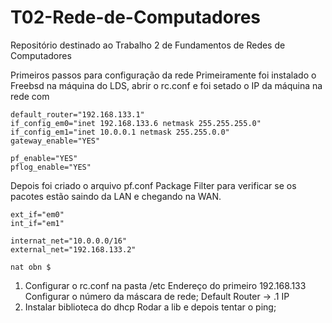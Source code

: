 # T02-Rede-de-Computadores
Repositório destinado ao Trabalho 2 de Fundamentos de Redes de Computadores

Primeiros passos para configuração da rede
Primeiramente foi instalado o Freebsd na máquina do LDS, abrir o rc.conf e foi setado o IP da máquina na rede com 

```
default_router="192.168.133.1"
if_config_em0="inet 192.168.133.6 netmask 255.255.255.0"
if_config_em1="inet 10.0.0.1 netmask 255.255.0.0"
gateway_enable="YES"

pf_enable="YES"
pflog_enable="YES"
```


Depois foi criado o arquivo pf.conf
Package Filter para verificar se os pacotes estão saindo da LAN e chegando na WAN. 

```
ext_if="em0"
int_if="em1"

internat_net="10.0.0.0/16"
external_net="192.168.133.2"

nat obn $ 
```


1. Configurar o rc.conf na pasta /etc
   Endereço do primeiro 192.168.133
   Configurar o número da máscara de rede;
   Default Router -> .1 IP
2. Instalar biblioteca do dhcp
     Rodar a lib e depois tentar o ping;
   
